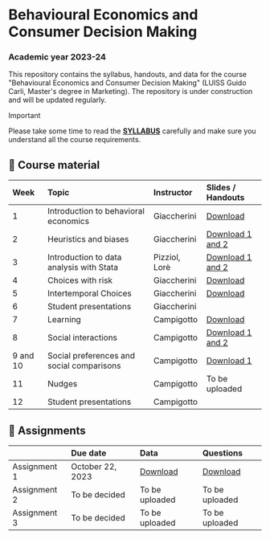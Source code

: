 # Behavioural Economics and Consumer Decision Making

### Academic year 2023-24

This repository contains the syllabus, handouts, and data for the course "Behavioural Economics and Consumer Decision Making" (LUISS Guido Carli, Master's degree in Marketing). The repository is under construction and will be updated regularly.

> [!IMPORTANT]
> Please take some time to read the [**SYLLABUS**](https://github.com/ncampigotto/BECDM_LUISS_2023/blob/main/Syllabus/Syllabus.md) carefully and make sure you understand all the course requirements.


## 📌 Course material

| **Week**     | **Topic**                                   | **Instructor**    | **Slides / Handouts**    |
|:-------------|:--------------------------------------------|:------------------|:-------------------------|
| 1            | Introduction to behavioral economics        | Giaccherini       | [Download](https://github.com/ncampigotto/BECDM_LUISS_2023/blob/main/Lectures/Introduction.pdf)           |
| 2            | Heuristics and biases                       | Giaccherini       | [Download 1](https://github.com/ncampigotto/BECDM_LUISS_2023/blob/main/Lectures/Heuristics.pdf) [and 2](https://github.com/ncampigotto/BECDM_LUISS_2023/blob/main/Lectures/Biases.pdf)           |
| 3            | Introduction to data analysis with Stata    | Pizziol, Lorè     | [Download 1](https://github.com/ncampigotto/BECDM_LUISS_2023/blob/main/Other/Stata_Notes.pdf) [and 2](https://github.com/ncampigotto/BECDM_LUISS_2023/blob/main/Other/stata-class.do)           |
| 4            | Choices with risk                           | Giaccherini       | [Download](https://github.com/ncampigotto/BECDM_LUISS_2023/blob/main/Lectures/Choices_with_risk.pdf)           |
| 5            | Intertemporal Choices                       | Giaccherini       | [Download](https://github.com/ncampigotto/BECDM_LUISS_2023/blob/main/Lectures/Intertemporal_choices.pdf)           |
| 6            | Student presentations                       | Giaccherini       |                          |
| 7            | Learning                                    | Campigotto        | [Download](https://ncampigotto.github.io/BECDM2324/BECDM_1_2324.html)           |
| 8            | Social interactions                         | Campigotto        | [Download 1](https://ncampigotto.github.io/BECDM2324/BECDM_2_2324.html) [and 2](https://github.com/ncampigotto/BECDM_LUISS_2023/blob/main/Lectures/quotas.pdf)           |
| 9 and 10     | Social preferences and social comparisons   | Campigotto        | [Download 1](https://ncampigotto.github.io/BECDM2324/BECDM_3_2324.html)           |
| 11           | Nudges                                      | Campigotto        | To be uploaded           |
| 12           | Student presentations                       | Campigotto        |                          |


## 📌 Assignments

|              | **Due date**                                | **Data**          | **Questions**    |
|:-------------|:--------------------------------------------|:------------------|:-----------------|
| Assignment 1 |October 22, 2023                               | [Download](https://github.com/ncampigotto/BECDM_LUISS_2023/raw/main/Data/1st_exp_becdm2324.dta)    | [Download](https://github.com/ncampigotto/BECDM_LUISS_2023/blob/main/Data/1st_experiment_assignment_BECDM2324.pdf)   |
| Assignment 2 | To be decided                               | To be uploaded    | To be uploaded   |
| Assignment 3 | To be decided                               | To be uploaded    | To be uploaded   |




